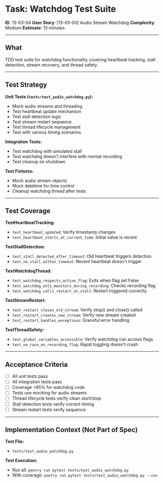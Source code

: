 # Task: Watchdog Test Suite

**ID**: 13-03-04
**User Story**: [13-03-00] Audio Stream Watchdog
**Complexity**: Medium
**Estimate**: 13 minutes

---

## What

TDD test suite for watchdog functionality covering heartbeat tracking, stall detection, stream recovery, and thread safety.

---

## Test Strategy

**Unit Tests (`tests/test_audio_watchdog.py`):**
- Mock audio streams and threading
- Test heartbeat update mechanism
- Test stall detection logic
- Test stream restart sequence
- Test thread lifecycle management
- Test with various timing scenarios

**Integration Tests:**
- Test watchdog with simulated stall
- Test watchdog doesn't interfere with normal recording
- Test cleanup on shutdown

**Test Fixtures:**
- Mock audio stream objects
- Mock datetime for time control
- Cleanup watchdog thread after tests

---

## Test Coverage

**TestHeartbeatTracking:**
- `test_heartbeat_updated`: Verify timestamp changes
- `test_heartbeat_starts_at_current_time`: Initial value is recent

**TestStallDetection:**
- `test_stall_detected_after_timeout`: Old heartbeat triggers detection
- `test_no_stall_within_timeout`: Recent heartbeat doesn't trigger

**TestWatchdogThread:**
- `test_watchdog_respects_active_flag`: Exits when flag set False
- `test_watchdog_only_monitors_during_recording`: Checks recording flag
- `test_watchdog_calls_restart_on_stall`: Restart triggered correctly

**TestStreamRestart:**
- `test_restart_closes_old_stream`: Verify stop() and close() called
- `test_restart_creates_new_stream`: Verify new stream created
- `test_restart_handles_exceptions`: Graceful error handling

**TestThreadSafety:**
- `test_global_variables_accessible`: Verify watchdog can access flags
- `test_no_race_on_recording_flag`: Rapid toggling doesn't crash

---

## Acceptance Criteria

- [ ] All unit tests pass
- [ ] All integration tests pass
- [ ] Coverage >85% for watchdog code
- [ ] Tests use mocking for audio streams
- [ ] Thread lifecycle tests verify clean start/stop
- [ ] Stall detection tests verify correct timing
- [ ] Stream restart tests verify sequence

---

## Implementation Context (Not Part of Spec)

**Test File:**
- `tests/test_audio_watchdog.py`

**Test Execution:**
- Run all: `poetry run pytest tests/test_audio_watchdog.py`
- With coverage: `poetry run pytest tests/test_audio_watchdog.py --cov`
